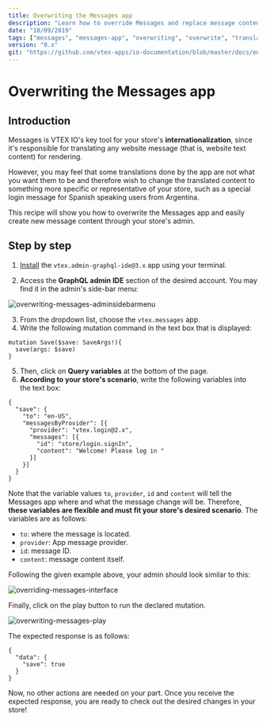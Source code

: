 ```yaml
---
title: Overwriting the Messages app
description: "Learn how to override Messages and replace message content translated by the app with your own."
date: "10/09/2019"
tags: ["messages", "messages-app", "overwriting", "overwrite", "translation"]
version: "0.x"
git: "https://github.com/vtex-apps/io-documentation/blob/master/docs/en/Recipes/store/overwriting-the-messages-app.md"
---
```


# Overwriting the Messages app

## Introduction

Messages is VTEX IO's key tool for your store's **internationalization**, since it's responsible for translating any website message (that is, website text content) for rendering. 

However, you may feel that some translations done by the app are not what you want them to be and therefore wish to change the translated content to something more specific or representative of your store, such as a special login message for Spanish speaking users from Argentina.

This recipe will show you how to overwrite the Messages app and easily create new message content through your store's admin.

## Step by step

1. [Install](https://vtex.io/docs/recipes/store/installing-an-app) the `vtex.admin-graphql-ide@3.x` app using your terminal.

2. Access the **GraphQL admin IDE** section of the desired account. You may find it in the admin's side-bar menu:

![overwriting-messages-adminsidebarmenu](https://user-images.githubusercontent.com/52087100/66516950-95d29a00-eab8-11e9-8cea-080fbdab84d5.png)

3. From the dropdown list, choose the `vtex.messages` app.
4. Write the following mutation command in the text box that is displayed:

```
mutation Save($save: SaveArgs!){
  save(args: $save)
}
```

5. Then, click on  __Query variables__ at the bottom of the page. 
6. **According to your store's scenario**, write the following variables into the text box:

```
{
  "save": {
    "to": "en-US",
    "messagesByProvider": [{
      "provider": "vtex.login@2.x",
      "messages": [{
        "id": "store/login.signIn",
        "content": "Welcome! Please log in "
      }]
    }]
  }
}
```

Note that the variable values `to`, `provider`, `id` and `content` will tell the Messages app where and what the message change will be. Therefore, **these variables are flexible and must fit your store's desired scenario**. The variables are as follows:

- `to`: where the message is located. 
- `provider`: App message provider. 
- `id`: message ID.
- `content`: message content itself. 

Following the given example above, your admin should look similar to this: 

![overriding-messages-interface](https://user-images.githubusercontent.com/52087100/66517040-bdc1fd80-eab8-11e9-8082-ab0c4bdc640e.png)

Finally, click on the play button to run the declared mutation. 

![overwriting-messages-play](https://user-images.githubusercontent.com/52087100/66517074-d29e9100-eab8-11e9-9d30-2fd4e91d4de1.png)

The expected response is as follows:

```
{
  "data": {
    "save": true
  }
}
```

Now, no other actions are needed on your part. Once you receive the expected response, you are ready to check out the desired changes in your store!
